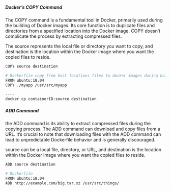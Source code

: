 
##### Docker’s COPY Command
The COPY command is a fundamental tool in Docker, primarily used during the building of Docker images. Its core function is to duplicate files and directories from a specified location into the Docker image.  COPY doesn’t complicate the process by extracting compressed files.

The source represents the local file or directory you want to copy, and destination is the location within the Docker image where you want the copied files to reside.
``````sh
COPY source destination

# Dockerfile copy from host locations files to docker images during build
FROM ubuntu:18.04
COPY ./myapp /usr/src/myapp

----
docker cp containerID:source destination

``````
##### ADD Command
the ADD command is its ability to extract compressed files during the copying process.
The ADD command can download and copy files from a URL.
it’s crucial to note that downloading files with the ADD command can lead to unpredictable Dockerfile behavior and is generally discouraged.

source can be a local file, directory, or URL, and destination is the location within the Docker image where you want the copied files to reside.
``````sh
ADD source destination

# Dockerfile
FROM ubuntu:18.04
ADD http://example.com/big.tar.xz /usr/src/things/

``````
##### 

``````sh

``````
